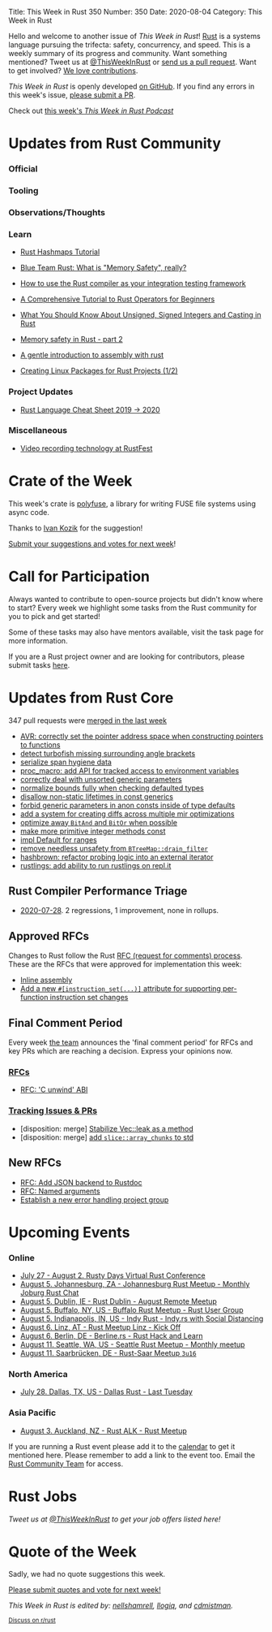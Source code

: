 Title: This Week in Rust 350
Number: 350
Date: 2020-08-04
Category: This Week in Rust

Hello and welcome to another issue of *This Week in Rust*!
[Rust](http://rust-lang.org) is a systems language pursuing the trifecta: safety, concurrency, and speed.
This is a weekly summary of its progress and community.
Want something mentioned? Tweet us at [@ThisWeekInRust](https://twitter.com/ThisWeekInRust) or [send us a pull request](https://github.com/cmr/this-week-in-rust).
Want to get involved? [We love contributions](https://github.com/rust-lang/rust/blob/master/CONTRIBUTING.md).

*This Week in Rust* is openly developed [on GitHub](https://github.com/cmr/this-week-in-rust).
If you find any errors in this week's issue, [please submit a PR](https://github.com/cmr/this-week-in-rust/pulls).

Check out [this week's *This Week in Rust Podcast*](https://rustacean-station.org/episode/024-twir-349/)

# Updates from Rust Community

### Official

### Tooling

### Observations/Thoughts

### Learn
* [Rust Hashmaps Tutorial](https://frogtok.com/very-simple-guide-to-rust-hashmaps/)

* [Blue Team Rust: What is "Memory Safety", really?](https://tiemoko.com/blog/blue-team-rust/)
* [How to use the Rust compiler as your integration testing framework](https://blog.logrocket.com/using-the-rust-compiler-as-your-integration-testing-framework/)

* [A Comprehensive Tutorial to Rust Operators for Beginners](https://towardsdatascience.com/a-comprehensive-tutorial-to-rust-operators-for-beginners-11554b2c64d4)
* [What You Should Know About Unsigned, Signed Integers and Casting in Rust](https://towardsdatascience.com/unsinged-signed-integers-and-casting-in-rust-9a847bfc398f)

* [Memory safety in Rust - part 2](https://hashrust.com/blog/memory-safety-in-rust-part-2/)

* [A gentle introduction to assembly with rust](https://lfn3.net/2020/08/03/a-gentle-intro-to-assembly-with-rust/)

* [Creating Linux Packages for Rust Projects (1/2)](https://ebbflow.io/blog/vending-linux-1)

### Project Updates

- [Rust Language Cheat Sheet 2019 -> 2020](https://github.com/ralfbiedert/cheats.rs/issues/100)

### Miscellaneous

* [Video recording technology at RustFest](https://estada.ch/2020/7/30/video-recording-technology-at-rustfest/)

# Crate of the Week

This week's crate is [polyfuse](https://github.com/ubnt-intrepid/polyfuse), a library for writing FUSE file systems using async code.

Thanks to [Ivan Kozik](https://users.rust-lang.org/t/crate-of-the-week/2704/795) for the suggestion!

[Submit your suggestions and votes for next week][submit_crate]!

[submit_crate]: https://users.rust-lang.org/t/crate-of-the-week/2704

# Call for Participation

Always wanted to contribute to open-source projects but didn't know where to start?
Every week we highlight some tasks from the Rust community for you to pick and get started!

Some of these tasks may also have mentors available, visit the task page for more information.

If you are a Rust project owner and are looking for contributors, please submit tasks [here][guidelines].

[guidelines]: https://users.rust-lang.org/t/twir-call-for-participation/4821

# Updates from Rust Core

347 pull requests were [merged in the last week][merged]

[merged]: https://github.com/search?q=is%3Apr+org%3Arust-lang+is%3Amerged+merged%3A2020-07-20..2020-07-27

* [AVR: correctly set the pointer address space when constructing pointers to functions](https://github.com/rust-lang/rust/pull/73270)
* [detect turbofish missing surrounding angle brackets](https://github.com/rust-lang/rust/pull/74687)
* [serialize span hygiene data](https://github.com/rust-lang/rust/pull/72121)
* [proc_macro: add API for tracked access to environment variables](https://github.com/rust-lang/rust/pull/74653)
* [correctly deal with unsorted generic parameters](https://github.com/rust-lang/rust/pull/74676)
* [normalize bounds fully when checking defaulted types](https://github.com/rust-lang/rust/pull/74670)
* [disallow non-static lifetimes in const generics](https://github.com/rust-lang/rust/pull/74051)
* [forbid generic parameters in anon consts inside of type defaults](https://github.com/rust-lang/rust/pull/74487)
* [add a system for creating diffs across multiple mir optimizations](https://github.com/rust-lang/rust/pull/74715)
* [optimize away `BitAnd` and `BitOr` when possible](https://github.com/rust-lang/rust/pull/74491)
* [make more primitive integer methods const](https://github.com/rust-lang/rust/pull/73858)
* [impl Default for ranges](https://github.com/rust-lang/rust/pull/73197)
* [remove needless unsafety from `BTreeMap::drain_filter`](https://github.com/rust-lang/rust/pull/74677)
* [hashbrown: refactor probing logic into an external iterator](https://github.com/rust-lang/hashbrown/pull/181)
* [rustlings: add ability to run rustlings on repl.it](https://github.com/rust-lang/rustlings/pull/471)

## Rust Compiler Performance Triage

* [2020-07-28](https://github.com/rust-lang/rustc-perf/blob/master/triage/2020-07-28.md).
  2 regressions, 1 improvement, none in rollups.

## Approved RFCs

Changes to Rust follow the Rust [RFC (request for comments) process](https://github.com/rust-lang/rfcs#rust-rfcs). These
are the RFCs that were approved for implementation this week:

* [Inline assembly](https://github.com/rust-lang/rfcs/pull/2873)
* [Add a new `#[instruction_set(...)]` attribute for supporting per-function instruction set changes](https://github.com/rust-lang/rfcs/pull/2867)

## Final Comment Period

Every week [the team](https://www.rust-lang.org/team.html) announces the
'final comment period' for RFCs and key PRs which are reaching a
decision. Express your opinions now.

### [RFCs](https://github.com/rust-lang/rfcs/labels/final-comment-period)

* [RFC: 'C unwind' ABI](https://github.com/rust-lang/rfcs/pull/2945)

### [Tracking Issues & PRs](https://github.com/rust-lang/rust/labels/final-comment-period)

* [disposition: merge] [Stabilize Vec::leak as a method](https://github.com/rust-lang/rust/pull/74605)
* [disposition: merge] [add `slice::array_chunks` to std](https://github.com/rust-lang/rust/pull/74373)

## New RFCs

* [RFC: Add JSON backend to Rustdoc](https://github.com/rust-lang/rfcs/pull/2963)
* [RFC: Named arguments](https://github.com/rust-lang/rfcs/pull/2964)
* [Establish a new error handling project group](https://github.com/rust-lang/rfcs/pull/2965)

# Upcoming Events

### Online
* [July 27 - August 2. Rusty Days Virtual Rust Conference](https://rusty-days.org/)
* [August 5. Johannesburg, ZA - Johannesburg Rust Meetup - Monthly Joburg Rust Chat](https://www.meetup.com/Johannesburg-Rust-Meetup/events/271875886/)
* [August 5. Dublin, IE - Rust Dublin - August Remote Meetup](https://www.meetup.com/Rust-Dublin/events/272162980/)
* [August 5. Buffalo, NY, US - Buffalo Rust Meetup - Rust User Group](https://www.meetup.com/Buffalo-Rust-Meetup/events/271511557/)
* [August 5. Indianapolis, IN, US - Indy Rust - Indy.rs with Social Distancing](https://www.meetup.com/indyrs/events/jhfstrybclbhb/)
* [August 6. Linz, AT - Rust Meetup Linz - Kick Off](https://www.meetup.com/de-DE/Rust-Linz/events/271857182/)
* [August 6. Berlin, DE - Berline.rs - Rust Hack and Learn](https://www.meetup.com/opentechschool-berlin/events/txcprrybclbjb/)
* [August 11. Seattle, WA, US - Seattle Rust Meetup - Monthly meetup](https://www.meetup.com/Seattle-Rust-Meetup/events/gskksrybclbpb/)
* [August 11. Saarbrücken, DE - Rust-Saar Meetup `3u16`](https://www.meetup.com/Rust-Saar/events/272044845/)

### North America
* [July 28. Dallas, TX, US - Dallas Rust - Last Tuesday](https://www.meetup.com/Dallas-Rust/events/nppvrrybckblc/)

### Asia Pacific
* [August 3. Auckland, NZ - Rust ALK - Rust Meetup](https://www.meetup.com/rust-akl/events/266876693/)

If you are running a Rust event please add it to the [calendar] to get
it mentioned here. Please remember to add a link to the event too.
Email the [Rust Community Team][community] for access.

[calendar]: https://www.google.com/calendar/embed?src=apd9vmbc22egenmtu5l6c5jbfc%40group.calendar.google.com
[community]: mailto:community-team@rust-lang.org

# Rust Jobs

*Tweet us at [@ThisWeekInRust](https://twitter.com/ThisWeekInRust) to get your job offers listed here!*

# Quote of the Week

Sadly, we had no quote suggestions this week.

[Please submit quotes and vote for next week!](https://users.rust-lang.org/t/twir-quote-of-the-week/328)

*This Week in Rust is edited by: [nellshamrell](https://github.com/nellshamrell), [llogiq](https://github.com/llogiq), and [cdmistman](https://github.com/cdmistman).*

<small>[Discuss on r/rust](https://www.reddit.com/r/rust/comments/i094wo/this_week_in_rust_349/)</small>
